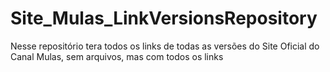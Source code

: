 # Site_Mulas_LinkVersionsRepository
Nesse repositório tera todos os links de todas as versões do Site Oficial do Canal Mulas, sem arquivos, mas com todos os links
